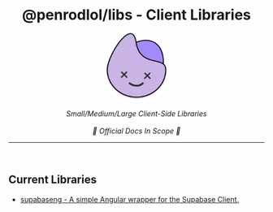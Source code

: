 <h1 align="center">
	@penrodlol/libs - Client Libraries
</h1>
<p align="center">
	<img
    src="assets/logo.png"
    alt="Logo"
    width="120"
    height="130"
  >
	<br><br>
	<i>
		Small/Medium/Large Client-Side Libraries
	</i>
  <br>
  <br>
  <i>🚧 Official Docs In Scope 🚧</i>
</p>
<hr>
<br>

<h2>
	Current Libraries
</h2>

- [supabaseng - A simple Angular wrapper for the Supabase Client.](https://github.com/penrodlol/penrodlol-libs/tree/main/libs/ng-libs/supabaseng)